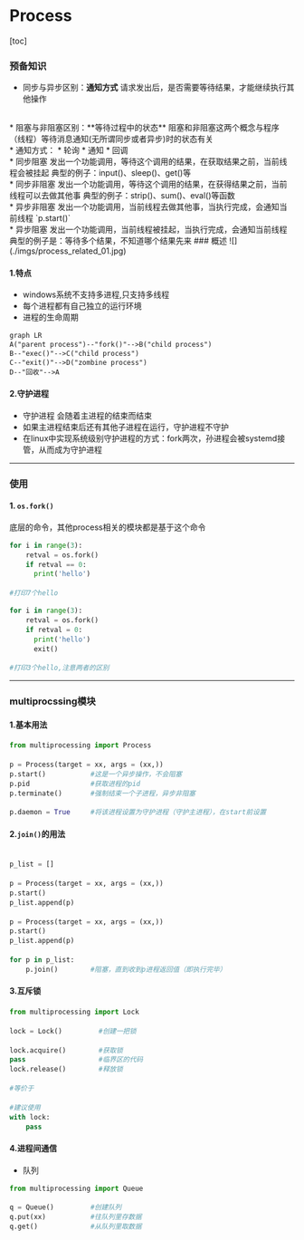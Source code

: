 # Process
[toc]
### 预备知识
* 同步与异步区别：**通知方式**
请求发出后，是否需要等待结果，才能继续执行其他操作
</br>
* 阻塞与非阻塞区别：**等待过程中的状态**
阻塞和非阻塞这两个概念与程序（线程）等待消息通知(无所谓同步或者异步)时的状态有关
</br>
* 通知方式：
  * 轮询
  * 通知
  * 回调
</br>
* 同步阻塞
发出一个功能调用，等待这个调用的结果，在获取结果之前，当前线程会被挂起
典型的例子：input()、sleep()、get()等
</br>
* 同步非阻塞
发出一个功能调用，等待这个调用的结果，在获得结果之前，当前线程可以去做其他事
典型的例子：strip()、sum()、eval()等函数
</br>
* 异步非阻塞
发出一个功能调用，当前线程去做其他事，当执行完成，会通知当前线程
`p.start()`
</br>
* 异步阻塞
发出一个功能调用，当前线程被挂起，当执行完成，会通知当前线程
典型的例子是：等待多个结果，不知道哪个结果先来
### 概述
![](./imgs/process_related_01.jpg)

#### 1.特点
* windows系统不支持多进程,只支持多线程
* 每个进程都有自己独立的运行环境
* 进程的生命周期
```mermaid
graph LR
A("parent process")--"fork()"-->B("child process")
B--"exec()"-->C("child process")
C--"exit()"-->D("zombine process")
D--"回收"-->A
```

#### 2.守护进程
* 守护进程 会随着主进程的结束而结束
* 如果主进程结束后还有其他子进程在运行，守护进程不守护
* 在linux中实现系统级别守护进程的方式：fork两次，孙进程会被systemd接管，从而成为守护进程


***

### 使用
#### 1. `os.fork()`
底层的命令，其他process相关的模块都是基于这个命令
```python
for i in range(3):
    retval = os.fork()
    if retval == 0:
      print('hello')

#打印7个hello
```
```python
for i in range(3):
    retval = os.fork()
    if retval = 0:
      print('hello')
      exit()

#打印3个hello,注意两者的区别
```
***
### multiprocssing模块
#### 1.基本用法
```python
from multiprocessing import Process

p = Process(target = xx, args = (xx,))
p.start()           #这是一个异步操作，不会阻塞
p.pid               #获取进程的pid
p.terminate()       #强制结束一个子进程，异步非阻塞

p.daemon = True     #将该进程设置为守护进程（守护主进程），在start前设置
```
#### 2.`join()`的用法
```python

p_list = []

p = Process(target = xx, args = (xx,))
p.start()
p_list.append(p)

p = Process(target = xx, args = (xx,))
p.start()
p_list.append(p)

for p in p_list:
    p.join()        #阻塞，直到收到p进程返回值（即执行完毕）
```

#### 3.互斥锁
```python
from multiprocessing import Lock

lock = Lock()         #创建一把锁

lock.acquire()        #获取锁
pass                  #临界区的代码
lock.release()        #释放锁

#等价于

#建议使用
with lock:
    pass
```

#### 4.进程间通信
* 队列
```python
from multiprocessing import Queue

q = Queue()         #创建队列
q.put(xx)           #往队列里存数据
q.get()             #从队列里取数据
```
